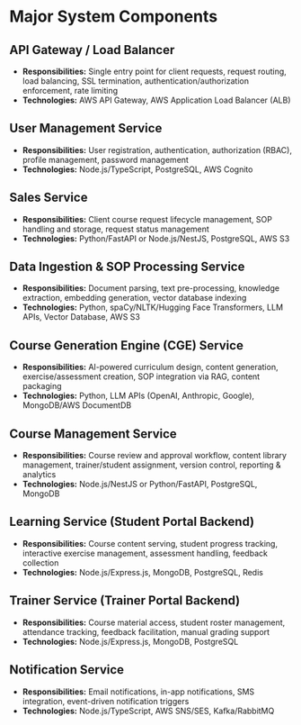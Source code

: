 # Major System Components

## API Gateway / Load Balancer
- **Responsibilities:** Single entry point for client requests, request routing, load balancing, SSL termination, authentication/authorization enforcement, rate limiting
- **Technologies:** AWS API Gateway, AWS Application Load Balancer (ALB)

## User Management Service
- **Responsibilities:** User registration, authentication, authorization (RBAC), profile management, password management
- **Technologies:** Node.js/TypeScript, PostgreSQL, AWS Cognito

## Sales Service
- **Responsibilities:** Client course request lifecycle management, SOP handling and storage, request status management
- **Technologies:** Python/FastAPI or Node.js/NestJS, PostgreSQL, AWS S3

## Data Ingestion & SOP Processing Service
- **Responsibilities:** Document parsing, text pre-processing, knowledge extraction, embedding generation, vector database indexing
- **Technologies:** Python, spaCy/NLTK/Hugging Face Transformers, LLM APIs, Vector Database, AWS S3

## Course Generation Engine (CGE) Service
- **Responsibilities:** AI-powered curriculum design, content generation, exercise/assessment creation, SOP integration via RAG, content packaging
- **Technologies:** Python, LLM APIs (OpenAI, Anthropic, Google), MongoDB/AWS DocumentDB

## Course Management Service
- **Responsibilities:** Course review and approval workflow, content library management, trainer/student assignment, version control, reporting & analytics
- **Technologies:** Node.js/NestJS or Python/FastAPI, PostgreSQL, MongoDB

## Learning Service (Student Portal Backend)
- **Responsibilities:** Course content serving, student progress tracking, interactive exercise management, assessment handling, feedback collection
- **Technologies:** Node.js/Express.js, MongoDB, PostgreSQL, Redis

## Trainer Service (Trainer Portal Backend)
- **Responsibilities:** Course material access, student roster management, attendance tracking, feedback facilitation, manual grading support
- **Technologies:** Node.js/Express.js, MongoDB, PostgreSQL

## Notification Service
- **Responsibilities:** Email notifications, in-app notifications, SMS integration, event-driven notification triggers
- **Technologies:** Node.js/TypeScript, AWS SNS/SES, Kafka/RabbitMQ